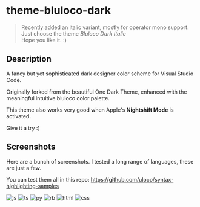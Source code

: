 # theme-bluloco-dark

> Recently added an italic variant, mostly for operator mono support.  
> Just choose the theme _Bluloco Dark Italic_  
> Hope you like it. :)

## Description

A fancy but yet sophisticated dark designer color scheme for Visual Studio Code.

Originally forked from the beautiful One Dark Theme, enhanced with the
meaningful intuitive bluloco color palette.

This theme also works very good when Apple's **Nightshift Mode** is activated.

Give it a try :)

## Screenshots

Here are a bunch of screenshots.
I tested a long range of languages, these are just a few.

You can test them all in this repo:
https://github.com/uloco/syntax-highlighting-samples

![js](https://raw.githubusercontent.com/uloco/theme-bluloco-dark/master/screenshots/js.png)
![ts](https://raw.githubusercontent.com/uloco/theme-bluloco-dark/master/screenshots/ts.png)
![py](https://raw.githubusercontent.com/uloco/theme-bluloco-dark/master/screenshots/py.png)
![rb](https://raw.githubusercontent.com/uloco/theme-bluloco-dark/master/screenshots/rb.png)
![html](https://raw.githubusercontent.com/uloco/theme-bluloco-dark/master/screenshots/html.png)
![css](https://raw.githubusercontent.com/uloco/theme-bluloco-dark/master/screenshots/css.png)

